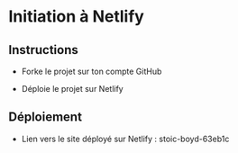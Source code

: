 # Initiation à Netlify

## Instructions

- Forke le projet sur ton compte GitHub

- Déploie le projet sur Netlify

## Déploiement

- Lien vers le site déployé sur Netlify : stoic-boyd-63eb1c
